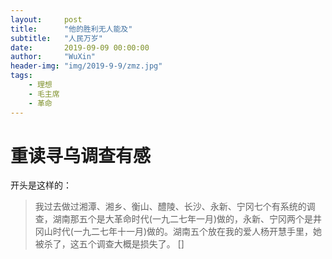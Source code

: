 ```yaml
---
layout:     post
title:      "他的胜利无人能及"
subtitle:   "人民万岁"
date:       2019-09-09 00:00:00
author:     "WuXin"
header-img: "img/2019-9-9/zmz.jpg"
tags:
    - 理想
    - 毛主席
    - 革命
---
```

# 重读寻乌调查有感
开头是这样的：
>我过去做过湘潭、湘乡、衡山、醴陵、长沙、永新、宁冈七个有系统的调查，湖南那五个是大革命时代(一九二七年一月)做的，永新、宁冈两个是井冈山时代(一九二七年十一月)做的。湖南五个放在我的爱人杨开慧手里，她被杀了，这五个调查大概是损失了。
[]


# 